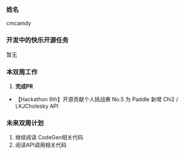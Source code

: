 ### 姓名

cmcamdy

### 开发中的快乐开源任务

暂无

### 本双周工作

1. **完成PR**
  - 【Hackathon 6th】开源贡献个人挑战赛 No.5 为 Paddle 新增 Chi2 / LKJCholesky API

### 未来双周计划

1. 继续阅读 CodeGen相关代码
2. 阅读API调用相关代码